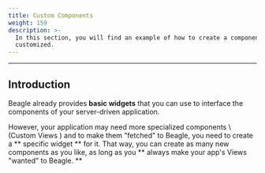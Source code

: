 ```yaml
---
title: Custom Components
weight: 159
description: >-
  In this section, you will find an example of how to create a component(widget)
  customized.
---
```


---

## Introduction

Beagle already provides  **basic widgets** that you can use to interface the components of your server-driven application.

However, your application may need more specialized components \ (Custom Views \) and to make them "fetched" to Beagle, you need to create a ** specific widget ** for it. That way, you can create as many new components as you like, as long as you ** always make your app's Views "wanted" to Beagle. **